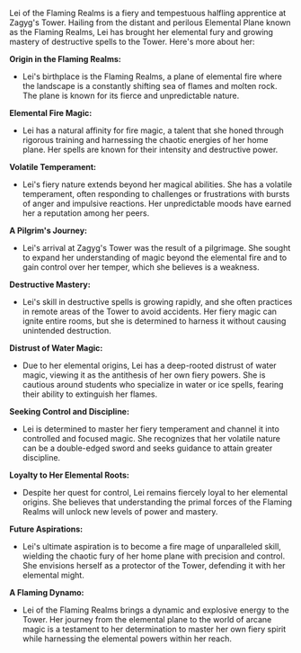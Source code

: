 Lei of the Flaming Realms is a fiery and tempestuous halfling apprentice at Zagyg's Tower. Hailing from the distant and perilous Elemental Plane known as the Flaming Realms, Lei has brought her elemental fury and growing mastery of destructive spells to the Tower. Here's more about her:

**Origin in the Flaming Realms:**

- Lei's birthplace is the Flaming Realms, a plane of elemental fire where the landscape is a constantly shifting sea of flames and molten rock. The plane is known for its fierce and unpredictable nature.

**Elemental Fire Magic:**

- Lei has a natural affinity for fire magic, a talent that she honed through rigorous training and harnessing the chaotic energies of her home plane. Her spells are known for their intensity and destructive power.

**Volatile Temperament:**

- Lei's fiery nature extends beyond her magical abilities. She has a volatile temperament, often responding to challenges or frustrations with bursts of anger and impulsive reactions. Her unpredictable moods have earned her a reputation among her peers.

**A Pilgrim's Journey:**

- Lei's arrival at Zagyg's Tower was the result of a pilgrimage. She sought to expand her understanding of magic beyond the elemental fire and to gain control over her temper, which she believes is a weakness.

**Destructive Mastery:**

- Lei's skill in destructive spells is growing rapidly, and she often practices in remote areas of the Tower to avoid accidents. Her fiery magic can ignite entire rooms, but she is determined to harness it without causing unintended destruction.

**Distrust of Water Magic:**

- Due to her elemental origins, Lei has a deep-rooted distrust of water magic, viewing it as the antithesis of her own fiery powers. She is cautious around students who specialize in water or ice spells, fearing their ability to extinguish her flames.

**Seeking Control and Discipline:**

- Lei is determined to master her fiery temperament and channel it into controlled and focused magic. She recognizes that her volatile nature can be a double-edged sword and seeks guidance to attain greater discipline.

**Loyalty to Her Elemental Roots:**

- Despite her quest for control, Lei remains fiercely loyal to her elemental origins. She believes that understanding the primal forces of the Flaming Realms will unlock new levels of power and mastery.

**Future Aspirations:**

- Lei's ultimate aspiration is to become a fire mage of unparalleled skill, wielding the chaotic fury of her home plane with precision and control. She envisions herself as a protector of the Tower, defending it with her elemental might.

**A Flaming Dynamo:**

- Lei of the Flaming Realms brings a dynamic and explosive energy to the Tower. Her journey from the elemental plane to the world of arcane magic is a testament to her determination to master her own fiery spirit while harnessing the elemental powers within her reach.